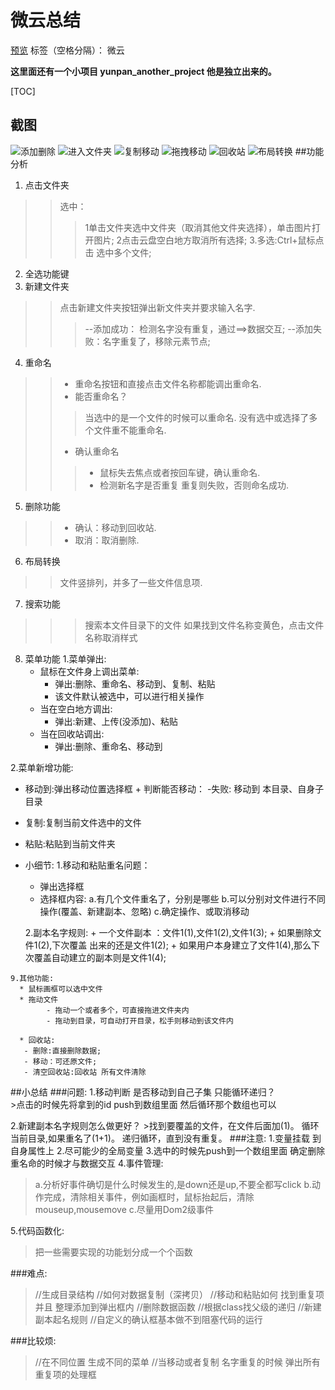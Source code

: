 ﻿# 微云总结

[预览][1]
标签（空格分隔）： 微云

**这里面还有一个小项目  yunpan_another_project 他是独立出来的。**

[TOC]
## 截图
> 
![添加删除][2]
![进入文件夹][3]
![复制移动][4]
![拖拽移动][5]
![回收站][6]
![布局转换][7]
##功能分析

 1. 点击文件夹
>>选中：
>>>1单击文件夹选中文件夹（取消其他文件夹选择），单击图片打开图片;
>>>2点击云盘空白地方取消所有选择;
>>>3.多选:Ctrl+鼠标点击 选中多个文件;
 2. 全选功能键
 3. 新建文件夹
>>点击新建文件夹按钮弹出新文件夹并要求输入名字.
>>>--添加成功： 检测名字没有重复，通过==>数据交互;
>>>--添加失败：名字重复了，移除元素节点;

 4. 重命名
>> + 重命名按钮和直接点击文件名称都能调出重命名.
>> + 能否重命名？
>>>  当选中的是一个文件的时候可以重命名.
>>> 没有选中或选择了多个文件重不能重命名.
>> + 确认重命名
>>> + 鼠标失去焦点或者按回车键，确认重命名.
>>> + 检测新名字是否重复   重复则失败，否则命名成功.

 5. 删除功能
>> + 确认：移动到回收站.
>> + 取消：取消删除.
 6. 布局转换
>>文件竖排列，并多了一些文件信息项.
 7. 搜索功能
>>>搜索本文件目录下的文件  如果找到文件名称变黄色，点击文件名称取消样式
 8. 菜单功能
1.菜单弹出:
    * 鼠标在文件身上调出菜单:
        + 弹出:删除、重命名、移动到、复制、粘贴
        + 该文件默认被选中，可以进行相关操作
    * 当在空白地方调出:
        + 弹出:新建、上传(没添加)、粘贴
    * 当在回收站调出:
        + 弹出:删除、重命名、移动到



  2.菜单新增功能:
   * 移动到:弹出移动位置选择框
          + 判断能否移动：
              -失败: 移动到  本目录、自身子目录

   * 复制:复制当前文件选中的文件
   * 粘贴:粘贴到当前文件夹
   * 小细节:
	1.移动和粘贴重名问题：
	    + 弹出选择框
	    + 选择框内容:
		a.有几个文件重名了，分别是哪些
		b.可以分别对文件进行不同操作(覆盖、新建副本、忽略)
		c.确定操作、或取消移动
				
	    2.副本名字规则:
              + 一个文件副本  ：文件1(1),文件1(2),文件1(3);
              + 如果删除文件1(2),下次覆盖 出来的还是文件1(2);
              + 如果用户本身建立了文件1(4),那么下次覆盖自动建立的副本则是文件1(4);

    9.其他功能:
      * 鼠标画框可以选中文件
      * 拖动文件
            - 拖动一个或者多个，可直接拖进文件夹内
            - 拖动到目录，可自动打开目录，松手则移动到该文件内
		
      * 回收站:
	   - 删除:直接删除数据;
	   - 移动：可还原文件;
	   - 清空回收站:回收站 所有文件清除
##小总结
###问题:
1.移动判断 是否移动到自己子集 只能循环递归？  
    >点击的时候先将拿到的id push到数组里面  然后循环那个数组也可以
    
2.新建副本名字规则怎么做更好？
    >找到要覆盖的文件，在文件后面加(1)。
        循环当前目录,如果重名了(1+1)。
	递归循环，直到没有重复。
###注意:
1.变量挂载 到自身属性上
2.尽可能少的全局变量
3.选中的时候先push到一个数组里面   确定删除 重名命的时候才与数据交互
4.事件管理:
   > a.分析好事件确切是什么时候发生的,是down还是up,不要全都写click
    b.动作完成，清除相关事件，例如画框时，鼠标抬起后，清除mouseup,mousemove
    c.尽量用Dom2级事件

5.代码函数化:
>把一些需要实现的功能划分成一个个函数

###难点:
>//生成目录结构
//如何对数据复制（深拷贝）
//移动和粘贴如何 找到重复项 并且  整理添加到弹出框内 
//删除数据函数
//根据class找父级的递归
//新建副本起名规则
//自定义的确认框基本做不到阻塞代码的运行

###比较烦:
>//在不同位置 生成不同的菜单
//当移动或者复制 名字重复的时候   弹出所有重复项的处理框


  [1]: http://www.hasakei66.com:3004/
  [2]: https://helloforrestworld.github.io/wangpan/screen_shot/%E6%B7%BB%E5%8A%A0%E5%88%A0%E9%99%A4.gif
  [3]: https://helloforrestworld.github.io/wangpan/screen_shot/%E8%BF%9B%E5%85%A5%E6%96%87%E4%BB%B6%E5%A4%B9.gif
  [4]: https://helloforrestworld.github.io/wangpan/screen_shot/%E5%A4%8D%E5%88%B6%E7%A7%BB%E5%8A%A8.gif
  [5]: https://helloforrestworld.github.io/wangpan/screen_shot/%E6%8B%96%E6%8B%BD%E7%A7%BB%E5%8A%A8.gif
  [6]: https://helloforrestworld.github.io/wangpan/screen_shot/%E5%9B%9E%E6%94%B6%E7%AB%99.gif
  [7]: https://helloforrestworld.github.io/wangpan/screen_shot/%E5%B8%83%E5%B1%80%E8%BD%AC%E6%8D%A2.gif